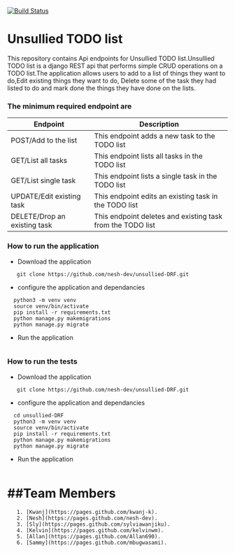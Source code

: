 [![Build Status](https://travis-ci.org/nesh-dev/unsullied-DRF.svg?branch=develop)](https://travis-ci.org/nesh-dev/unsullied-DRF)

# Unsullied TODO list
This repository contains Api endpoints for Unsullied TODO list.Unsullied TODO list is a django REST api that performs simple CRUD operations on a TODO list.The application allows users to add to a list of things they want to do,Edit existing things they want to do, Delete some of the task they had listed to do and mark done the things they have done on the lists.

### The minimum required endpoint are
| Endpoint | Description |
| --- | --- |
| POST/Add to the list | This endpoint adds a new task to the TODO list |
|GET/List all tasks | This endpoint lists all tasks in the TODO list|
|GET/List single task | This endpoint lists a single task in the TODO list |
|UPDATE/Edit existing task | This endpoint edits an existing task in the TODO list |
|DELETE/Drop an existing task | This endpoint deletes and existing task from the TODO list |

### How to run the application
- Download the application
```Open the terminal
   git clone https://github.com/nesh-dev/unsullied-DRF.git
```
- configure the application and dependancies
```cd unsullied-DRF
  python3 -m venv venv
  source venv/bin/activate
  pip install -r requirements.txt
  python manage.py makemigrations
  python manage.py migrate
  ```
- Run the application
```python manage.py runserver
```
### How to run the tests
- Download the application
```Open the terminal
   git clone https://github.com/nesh-dev/unsullied-DRF.git
```
- configure the application and dependancies
```
  cd unsullied-DRF
  python3 -m venv venv
  source venv/bin/activate
  pip install -r requirements.txt
  python manage.py makemigrations
  python manage.py migrate
  ```
- Run the application
```python manage.py tests
```

##Team Members
======
```
   1. [Kwanj](https://pages.github.com/kwanj-k).
   2. [Nesh](https://pages.github.com/nesh-dev).
   3. [Sly](https://pages.github.com/sylviawanjiku).
   4. [Kelvin](https://pages.github.com/kelvinwm).
   5. [Allan](https://pages.github.com/Allan690).
   6. [Sammy](https://pages.github.com/mbugwasami).
```
